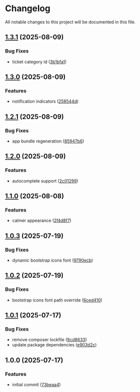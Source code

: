 # Changelog

All notable changes to this project will be documented in this file.

## [1.3.1](https://github.com/forepath/obms-theme-aurora/compare/v1.3.0...v1.3.1) (2025-08-09)


### Bug Fixes

* ticket category id ([3b1bfa1](https://github.com/forepath/obms-theme-aurora/commit/3b1bfa159a7119c8dbffc6336a74b1a56369cc12))

## [1.3.0](https://github.com/forepath/obms-theme-aurora/compare/v1.2.1...v1.3.0) (2025-08-09)


### Features

* notification indicators ([258544d](https://github.com/forepath/obms-theme-aurora/commit/258544d98fd3531e60f98d25285a9295837a777b))

## [1.2.1](https://github.com/forepath/obms-theme-aurora/compare/v1.2.0...v1.2.1) (2025-08-09)


### Bug Fixes

* app bundle regeneration ([85947b6](https://github.com/forepath/obms-theme-aurora/commit/85947b65a2a2427e1705ce653774aa08e5905e1b))

## [1.2.0](https://github.com/forepath/obms-theme-aurora/compare/v1.1.0...v1.2.0) (2025-08-09)


### Features

* autocomplete support ([2c01299](https://github.com/forepath/obms-theme-aurora/commit/2c0129929d4d7ea110a715cd549861a424d0c936))

## [1.1.0](https://github.com/forepath/obms-theme-aurora/compare/v1.0.3...v1.1.0) (2025-08-08)


### Features

* calmer appearance ([2f4d8f7](https://github.com/forepath/obms-theme-aurora/commit/2f4d8f785d72a35b5cbff5b3585aeda7fe27730f))

## [1.0.3](https://github.com/forepath/obms-theme-aurora/compare/v1.0.2...v1.0.3) (2025-07-19)


### Bug Fixes

* dynamic bootstrap icons font ([9790ecb](https://github.com/forepath/obms-theme-aurora/commit/9790ecb7639cdd7abeabd32bb35cf2ee489e3e76))

## [1.0.2](https://github.com/forepath/obms-theme-aurora/compare/v1.0.1...v1.0.2) (2025-07-19)


### Bug Fixes

* bootstrap icons font path override ([6ced410](https://github.com/forepath/obms-theme-aurora/commit/6ced4101a05b13461456cd6fa129717d21ec011b))

## [1.0.1](https://github.com/forepath/obms-theme-aurora/compare/v1.0.0...v1.0.1) (2025-07-17)


### Bug Fixes

* remove composer lockfile ([9cd8633](https://github.com/forepath/obms-theme-aurora/commit/9cd8633252fb7f2541350be3661c1e00f1a7f5ac))
* update package dependencies ([e903d2c](https://github.com/forepath/obms-theme-aurora/commit/e903d2ced43084fca592e796353e39ac1ff6a1d6))

## 1.0.0 (2025-07-17)


### Features

* initial commit ([73beaa4](https://github.com/forepath/obms-theme-aurora/commit/73beaa419e2b36de7d4b3f990650aaa9e154f5fc))
